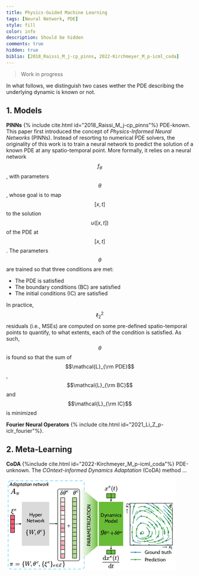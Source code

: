 ```yaml
---
title: Physics-Guided Machine Learning
tags: [Neural Network, PDE]
style: fill
color: info
description: Should be hidden
comments: true
hidden: true
biblio: [2018_Raissi_M_j-cp_pinns, 2022-Kirchmeyer_M_p-icml_coda]
---
```


> Work in progress

In what follows, we distinguish two cases wether the PDE describing the underlying dynamic is known or not.

## 1. Models

**PINNs** {% include cite.html id="2018_Raissi_M_j-cp_pinns"%} <span class="badge badge-pill text-success border border-success">PDE-known</span>. This paper first introduced the concept of *Physics-Informed Neural Networks* (PINNs). Instead of resorting to numerical PDE solvers, the originality of this work is to train a neural network to predict the solution of a known PDE at any spatio-temporal point. More formally, it relies on a neural network $$f_\theta$$, with parameters $$\theta$$, whose goal is to map $$[x,t]$$ to the solution $$u([x,t])$$ of the PDE at $$[x,t]$$. The parameters $$\theta$$ are trained so that three conditions are met:
- The PDE is satisfied
- The boundary conditions (BC) are satisfied 
- The initial conditions (IC) are satisfied

In practice, $$\ell_2^2$$ residuals (i.e., MSEs) are computed on some pre-defined spatio-temporal points to quantify, to what extents, each of the condition is satisfied. As such, $$\theta$$ is found so that the sum of $$\mathcal{L}_{\rm PDE}$$, $$\mathcal{L}_{\rm BC}$$ and $$\mathcal{L}_{\rm IC}$$ is minimized

**Fourier Neural Operators** {% include cite.html id="2021_Li_Z_p-iclr_fourier"%}.

## 2. Meta-Learning

**CoDA** {%include cite.html id="2022-Kirchmeyer_M_p-icml_coda"%} <span class="badge badge-pill text-danger border border-danger">PDE-unknown</span>. The *COntext-informed Dynamics Adaptation* (CoDA) method ...

<img class="post-img-themed" src="/images/posts/physics-ml/coda.png"/>
